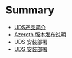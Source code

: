 # Summary

* [UDS产品简介](README.md)
* [Azeroth 版本发布说明](chapter1.md)
* UDS 安装部署
* [UDS 安装部署](uds_安装部署.md)


